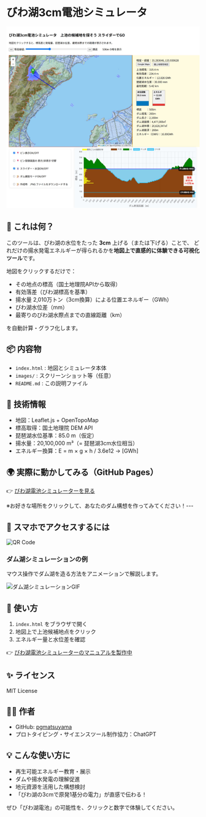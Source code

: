 # びわ湖3cm電池シミュレータ

![screenshot](images/biwako-3cm-sim-demo.jpg)

## 🌊 これは何？

このツールは、びわ湖の水位をたった **3cm** 上げる（または下げる）ことで、
どれだけの揚水発電エネルギーが得られるかを**地図上で直感的に体験できる可視化ツール**です。

地図をクリックするだけで：

- その地点の標高（国土地理院APIから取得）
- 有効落差（びわ湖標高を基準）
- 揚水量 2,010万トン（3cm換算）による位置エネルギー（GWh）
- びわ湖水位差（mm）
- 最寄りのびわ湖水際点までの直線距離（km）

を自動計算・グラフ化します。

## 📦 内容物

- `index.html` : 地図とシミュレータ本体
- `images/` : スクリーンショット等（任意）
- `README.md` : この説明ファイル

## 📐 技術情報

- 地図：Leaflet.js + OpenTopoMap
- 標高取得：国土地理院 DEM API
- 琵琶湖水位基準：85.0 m（仮定）
- 揚水量：20,100,000 m³（= 琵琶湖3cm水位相当）
- エネルギー換算：E = m × g × h / 3.6e12 → [GWh]

## 🌍 実際に動かしてみる（GitHub Pages）

👉 [びわ湖電池シミュレーターを見る](https://pgmatsuyama.github.io/biwako-3cm-energy/)

※お好きな場所をクリックして、あなたのダム構想を作ってみてください！---
## 📱 スマホでアクセスするには

![QR Code](https://api.qrserver.com/v1/create-qr-code/?size=200x200&data=https://pgmatsuyama.github.io/biwako-3cm-energy/)

<h3>ダム湖シミュレーションの例</h3>
<p>マウス操作でダム湖を造る方法をアニメーションで解説します。</p>
<img src="https://pgmatsuyama.github.io/biwako-3cm-energy/images/Animation3cm.gif" alt="ダム湖シミュレーションGIF" width="500">

## 🧭 使い方

1. `index.html` をブラウザで開く
2. 地図上で上池候補地点をクリック
3. エネルギー量と水位差を確認

👉 [びわ湖電池シミュレーターのマニュアルを製作中](https://pgmatsuyama.github.io/biwako-3cm-energy/biwako_denchi_3cm_manual.htm)


## ✨ ライセンス

MIT License

## 🙋‍♂️ 作者

- GitHub: [pgmatsuyama](https://github.com/pgmatsuyama)
- プロトタイピング・サイエンスツール制作協力：ChatGPT

## 💡 こんな使い方に

- 再生可能エネルギー教育・展示
- ダムや揚水発電の理解促進
- 地元資源を活用した構想検討
- 「びわ湖の3cmで原発1基分の電力」が直感で伝わる！

ぜひ「びわ湖電池」の可能性を、クリックと数字で体験してください。
